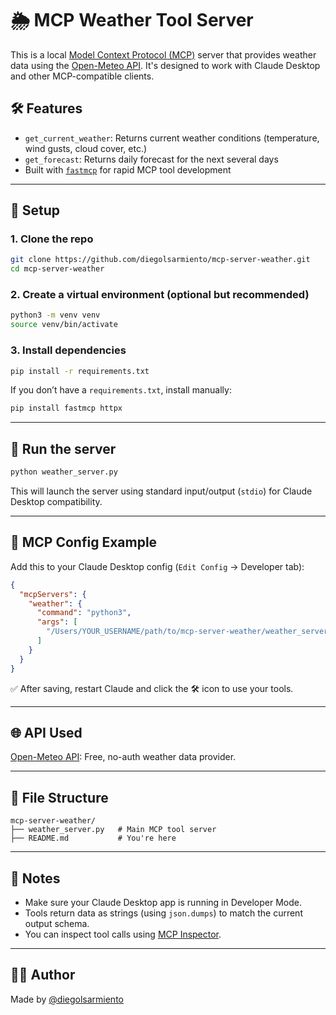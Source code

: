 # 🌦️ MCP Weather Tool Server

This is a local [Model Context Protocol (MCP)](https://modelcontextprotocol.io) server that provides weather data using the [Open-Meteo API](https://open-meteo.com/). It's designed to work with Claude Desktop and other MCP-compatible clients.

## 🛠 Features

- `get_current_weather`: Returns current weather conditions (temperature, wind gusts, cloud cover, etc.)
- `get_forecast`: Returns daily forecast for the next several days
- Built with [`fastmcp`](https://pypi.org/project/fastmcp/) for rapid MCP tool development

---

## 🚀 Setup

### 1. Clone the repo

```bash
git clone https://github.com/diegolsarmiento/mcp-server-weather.git
cd mcp-server-weather
````

### 2. Create a virtual environment (optional but recommended)

```bash
python3 -m venv venv
source venv/bin/activate
```

### 3. Install dependencies

```bash
pip install -r requirements.txt
```

If you don’t have a `requirements.txt`, install manually:

```bash
pip install fastmcp httpx
```

---

## 🧪 Run the server

```bash
python weather_server.py
```

This will launch the server using standard input/output (`stdio`) for Claude Desktop compatibility.

---

## 🔌 MCP Config Example

Add this to your Claude Desktop config (`Edit Config` → Developer tab):

```json
{
  "mcpServers": {
    "weather": {
      "command": "python3",
      "args": [
        "/Users/YOUR_USERNAME/path/to/mcp-server-weather/weather_server.py"
      ]
    }
  }
}
```

✅ After saving, restart Claude and click the 🛠 icon to use your tools.

---

## 🌐 API Used

[Open-Meteo API](https://open-meteo.com/): Free, no-auth weather data provider.

---

## 📁 File Structure

```
mcp-server-weather/
├── weather_server.py   # Main MCP tool server
├── README.md           # You're here
```

---

## 📌 Notes

* Make sure your Claude Desktop app is running in Developer Mode.
* Tools return data as strings (using `json.dumps`) to match the current output schema.
* You can inspect tool calls using [MCP Inspector](https://modelcontextprotocol.io/docs/tools/inspector#inspecting-locally-developed-servers).

---

## 🧑‍🚀 Author

Made by [@diegolsarmiento](https://github.com/diegolsarmiento)
